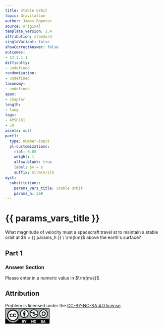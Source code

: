 ```yaml
---
title: Stable Orbit
topic: Gravitation
author: James Ropotar
source: original
template_version: 1.4
attribution: standard
singleVariant: false
showCorrectAnswer: false
outcomes:
- 12.3.1.1
difficulty:
- undefined
randomization:
- undefined
taxonomy:
- undefined
span:
- chapter
length:
- long
tags:
- APSC181
- JR
assets: null
part1:
  type: number-input
  pl-customizations:
    rtol: 0.05
    weight: 1
    allow-blank: true
    label: $v = $
    suffix: $\rm{m/s}$
myst:
  substitutions:
    params_vars_title: Stable Orbit
    params_h: 368
---
```

# {{ params_vars_title }}
What magnitude of velocity must a spacecraft travel at to maintain a stable orbit at $h = {{ params_h }} \ \rm{km}$ above the earth's surface?

## Part 1

### Answer Section

Please enter in a numeric value in $\rm{m/s}$.

## Attribution

Problem is licensed under the [CC-BY-NC-SA 4.0 license](https://creativecommons.org/licenses/by-nc-sa/4.0/).<br> ![The Creative Commons 4.0 license requiring attribution-BY, non-commercial-NC, and share-alike-SA license.](https://raw.githubusercontent.com/firasm/bits/master/by-nc-sa.png)